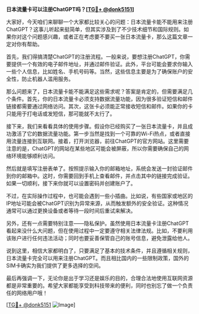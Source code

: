 **日本流量卡可以注册ChatGPT吗？[[TG💪+ @donk5151](https://t.me/s/donk5151)]**

大家好，今天咱们来聊聊一个大家都比较关心的问题：日本流量卡能不能用来注册ChatGPT？这事儿听起来挺简单，但其实涉及到了不少技术细节和国际规则。如果你对这个问题感兴趣，或者正在考虑要不要买一张日本流量卡，那么这篇文章一定对你有帮助。

首先，我们得搞清楚ChatGPT的注册流程。一般来说，要想注册ChatGPT，你需要提供一个有效的电子邮件地址，并通过邮件验证。此外，平台可能会要求你输入一些个人信息，比如姓名、手机号码等。当然，这些信息主要是为了确保账户的安全性，防止机器人滥用服务。

那么问题来了，日本流量卡能不能满足这些需求呢？答案是肯定的，但需要满足几个条件。首先，你的日本流量卡必须支持数据流量功能，因为很多验证短信和邮件链接都需要通过网络访问。其次，这张卡必须能正常接收短信和邮件。如果你的卡只能用于打电话或发短信，那可能就不太行了。

接下来，我们来看看具体的使用步骤。假设你已经购买了一张日本流量卡，并且成功激活了它的数据流量功能。第一步当然是找到一个可靠的Wi-Fi热点，或者直接用流量连接到互联网。接着，打开浏览器，前往ChatGPT的官方网站。这里需要注意的是，ChatGPT的网站在某些地区可能会被屏蔽，所以你需要确保自己的网络环境能够顺利访问。

然后就是填写注册表单了。按照提示输入你的邮箱地址，系统会发送一封验证邮件到你的邮箱中。这时，你需要回到手机上查看邮件，并点击其中的链接完成验证。如果一切顺利，接下来你就可以设置密码并创建账户了。

不过，在实际操作过程中，也可能会遇到一些小插曲。比如说，有些国家或地区的IP地址可能会被ChatGPT识别为异常来源，从而触发额外的安全验证。这种情况通常可以通过更换设备或者等待一段时间后重试来解决。

另外，还有一点需要特别注意——隐私保护。虽然使用日本流量卡注册ChatGPT看起来没什么大问题，但在使用过程中一定要遵守相关法律法规。比如，不要利用该账户进行任何违法活动；同时也要妥善保管自己的账号信息，避免泄露给他人。

说到这里，相信大家都明白了，只要满足了基本的技术条件，并且遵循相关规则，日本流量卡完全可以用来注册ChatGPT。而且相比国内的一些限制政策，国外的SIM卡确实为我们提供了更多选择的空间。

最后再强调一下，无论你是出于学习还是娱乐的目的，合理合法地使用互联网资源都是非常重要的。希望大家都能享受到科技带来的便利，同时也别忘了做一个负责任的网络用户哦！

[[TG💪+ @donk5151](https://t.me/s/donk5151) ![Image](https://i.postimg.cc/rwNCRYN7/Snipaste-2025-04-30-17-27-05.png)]